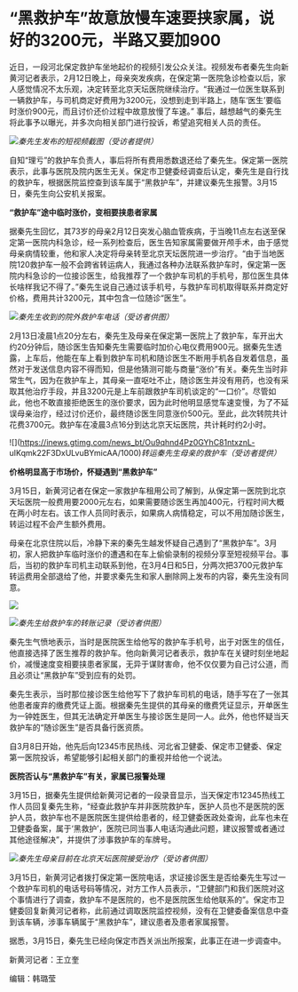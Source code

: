 # “黑救护车”故意放慢车速要挟家属，说好的3200元，半路又要加900

近日，一段河北保定救护车坐地起价的视频引发公众关注。视频发布者秦先生向新黄河记者表示，2月12日晚上，母亲突发疾病，在保定第一医院急诊检查以后，家人感觉情况不太乐观，决定转至北京天坛医院继续治疗。“我通过一位医生联系到一辆救护车，与司机商定好费用为3200元，没想到走到半路上，随车‘医生’要临时涨价900元，而且讨价还价过程中故意放慢了车速。”
事后，越想越气的秦先生将此事予以曝光，并多次向相关部门进行投诉，希望追究相关人员的责任。

![](https://inews.gtimg.com/news_bt/OXq_oiR1kyt6b5HIRBQU9a_qKEloMRrrBr1AWmB84t9bcAA/1000)_秦先生发布的短视频截图（受访者提供）_

自知“理亏”的救护车负责人，事后将所有费用悉数退还给了秦先生。保定第一医院表示，此事与医院及院内医生无关。保定市卫健委经调查后认定，秦先生是自行找的救护车，根据医院监控查到该车属于“黑救护车”，并建议秦先生报警。3月15日，秦先生向公安机关报案。

**“救护车”途中临时涨价，变相要挟患者家属**

据秦先生回忆，其73岁的母亲2月12日突发心脑血管疾病，于当晚11点左右送至保定第一医院内科急诊，经一系列检查后，医生告知家属需要做开颅手术，由于感觉母亲病情较重，他和家人决定将母亲转至北京天坛医院进一步治疗。“由于当地医院120救护车一般不会跨省转运病人，我通过各种办法联系救护车时，保定第一医院内科急诊的一位接诊医生，给我推荐了一个救护车司机的手机号，那位医生具体长啥样我记不得了。”秦先生说自己通过该手机号，与救护车司机取得联系并商定好价格，费用共计3200元，其中包含一位随诊“医生”。

![](https://inews.gtimg.com/news_bt/O7-wR5eEtqt4T6T9RqwEDB0zcNWtV6xjhZXbC8XUzvouMAA/1000)_秦先生收到的院外救护车电话（受访者供图）_

2月13日凌晨1点20分左右，秦先生及母亲在保定第一医院上了救护车，车开出大约20分钟后，随诊医生告知秦先生需要临时加价心电仪费用900元。据秦先生透露，上车后，他能在车上看到救护车司机和随诊医生不断用手机各自发着信息，虽然对于发送信息内容不得而知，但是他猜测可能与商量“涨价”有关。秦先生当时非常生气，因为在救护车上，其母亲一直呕吐不止，随诊医生并没有用药，也没有采取其他治疗手段，并且3200元是上车前跟救护车司机谈定的“一口价”。尽管如此，他也不敢直接拒绝医生的涨价要求，因为此时他明显感觉车速变慢，为了不延误母亲治疗，经过讨价还价，最终随诊医生同意涨价500元。至此，此次转院共计花费3700元。救护车在凌晨3点16分到达北京天坛医院，共计耗时约2小时。

![](https://inews.gtimg.com/news_bt/Ou9qhnd4Pz0GYhC81ntxznL-
uIKqmk22F3DxULvuBYmicAA/1000)_转运秦先生母亲的救护车（受访者提供）_

**价格明显高于市场价，怀疑遇到“黑救护车”**

3月15日，新黄河记者在保定一家救护车租用公司了解到，从保定第一医院到北京天坛医院一般费用要2000元左右，如果需要随诊医生再加400元，行程时间大概在两小时左右。该工作人员同时表示，如果病人病情稳定，可以不用加随诊医生，转运过程不会产生额外费用。

母亲在北京住院以后，冷静下来的秦先生越发怀疑自己遇到了“黑救护车”。3月初，家人把救护车临时涨价的遭遇和在车上偷偷录制的视频分享至短视频平台。事后，当初的救护车司机主动联系到他，在3月4日和5日，分两次把3700元救护车转运费用全部退给了他，并要求秦先生和家人删除网上发布的内容，秦先生没有同意。

![](https://inews.gtimg.com/news_bt/Ov39Ng-v8cw37xCGIQslFDH0H7Up1OeoWSCX1wHAk7vJYAA/1000)

![](https://inews.gtimg.com/news_bt/OH06eBUq85ScIaug4TsloeU94XbJsp2Bh3SMXcidcSNdkAA/1000)_秦先生给救护车的转账记录（受访者供图）_

秦先生气愤地表示，当时是医院医生给他写的救护车手机号，出于对医生的信任，他直接选择了医生推荐的救护车。他向新黄河记者表示，救护车在关键时刻坐地起价，减慢速度变相要挟患者家属，无异于谋财害命，他不仅仅要为自己讨公道，而且必须让“黑救护车”受到应有的处罚。

秦先生表示，当时那位接诊医生给他写下了救护车司机的电话，随手写在了一张其他患者废弃的缴费凭证上面。根据秦先生提供的其母亲的缴费凭证显示，开单医生为一钟姓医生，但其无法确定开单医生与接诊医生是同一人。此外，他也怀疑当天救护车的“随诊医生”是否具备行医资质。

自3月8日开始，他先后向12345市民热线、河北省卫健委、保定市卫健委、保定第一医院投诉，希望能够引起相关部门的重视并给他一个说法。

**医院否认与“黑救护车”有关，家属已报警处理**

3月15日，据秦先生提供给新黄河记者的一段录音显示，当天保定市12345热线工作人员回复秦先生称，“经查此救护车并非医院救护车，医护人员也不是医院的医护人员，救护车也不是医院医生提供给患者的，经卫健委医政处查询，此车也未在卫健委备案，属于‘黑救护’，医院已同当事人电话沟通此问题，建议报警或者通过其他途径解决”，并提供了涉事救护车的车牌号。

![](https://inews.gtimg.com/news_bt/O6ErjyksPLgDMA5tGOft1dy5RuRXxTS566Qg1e5frtt2kAA/1000)_秦先生母亲目前在北京天坛医院接受治疗（受访者供图）_

3月15日，新黄河记者拨打保定第一医院电话，求证接诊医生是否给秦先生写过一个救护车司机的电话号码等情况，对方工作人员表示，“卫健部门和我们医院对这个事情进行了调查，救护车不是医院的，也不是医院医生给他联系的”。保定市卫健委回复新黄河记者称，此前通过调取医院监控视频，没有在卫健委备案信息中查到该车辆，涉事车辆属于“黑救护车”，建议患者及患者家属报警。

据悉，3月15日，秦先生已经向保定市西关派出所报案，此事正在进一步调查中。

新黄河记者：王立奎

编辑：韩璐莹

